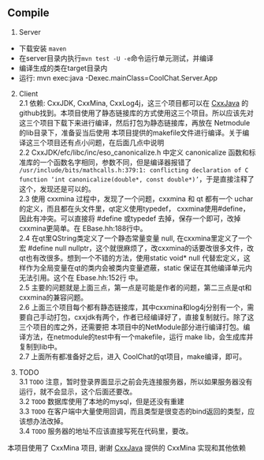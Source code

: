 ## Compile
1. Server
* 下载安装 `maven`
* 在server目录内执行`mvn test -U -e`命令运行单元测试，并编译
* 编译生成的类在target目录内
* 运行: mvn exec:java -Dexec.mainClass=CoolChat.Server.App

2. Client    
    2.1 依赖: CxxJDK, CxxMina, CxxLog4j，这三个项目都可以在 [CxxJava](https://github.com/cxxjava) 的github找到。本项目使用了静态链接库的方式使用这三个项目。所以应该先对这三个项目下载下来进行编译，然后打包为静态链接库，再放在 Netmodule 的lib目录下，准备妥当后使用 本项目提供的makefile文件进行编译。关于编译这三个项目还有点小问题，在后面几点中说明   
    2.2 CxxJDK/efc/libc/inc/eso_canonicalize.h 中定义 canonicalize 函数和标准库的一个函数名字相同，参数不同，但是编译器报错了 `/usr/include/bits/mathcalls.h:379:1: conflicting declaration of C function ‘int canonicalize(double*, const double*)’`，于是直接注释了这个，发现还是可以的。   
    2.3 使用 cxxmina 过程中，发现了一个问题，cxxmina 和 qt 都有一个 uchar 的定义，而且都在头文件里，qt定义使用typedef， cxxmina使用#define，因此有冲突。可以直接将 #define 或typedef 去掉，保存一个即可，改掉cxxmina更简单。在 EBase.hh:188行中。   
    2.4 在qt里QString类定义了一个静态常量变量 null, 在cxxmina里定义了一个宏 #define null nullptr，这个就很麻烦了，改cxxmina的话要改很多文件，改qt也有改很多。想到一个不错的方法，使用static void* null 代替宏定义，这样作为全局变量在qt的类内会被类内变量遮蔽，static 保证在其他编译单元内无法引用。这个在 Ebase.hh:152行 中。   
    2.5 主要的问题就是上面三点，第一点是可能是作者的问题，第二三点是qt和cxxmina的兼容问题。   
    2.6 上面三个项目每个都有静态链接库，其中cxxmina和log4j分别有一个，需要自己手动打包，cxxjdk有两个，作者已经编译好了，直接复制就行。除了这三个项目的库之外，还需要把 本项目中的NetModule部分进行编译打包。编译方法，在netmodule的test中有一个makefile，运行 make lib，会生成库并复制到lib中。   
    2.7 上面所有都准备好之后，进入 CoolChat的qt项目，make编译，即可。   

3. TODO   
    3.1 `TODO` 注意，暂时登录界面显示之前会先连接服务器，所以如果服务器没有运行，就不会显示，这个后面还要改。  
    3.2 `TODO` 数据库使用了本地的mysql，但是还没有重建  
    3.3 `TODO` 在客户端中大量使用回调，而且类型是很变态的bind返回的类型，应该想办法改掉。  
    3.4 `TODO` 服务器的地址不应该直接写死在代码里，要改。
      
    
本项目使用了 CxxMina 项目,
谢谢 [CxxJava](https://github.com/cxxjava) 提供的 CxxMina 实现和其他依赖